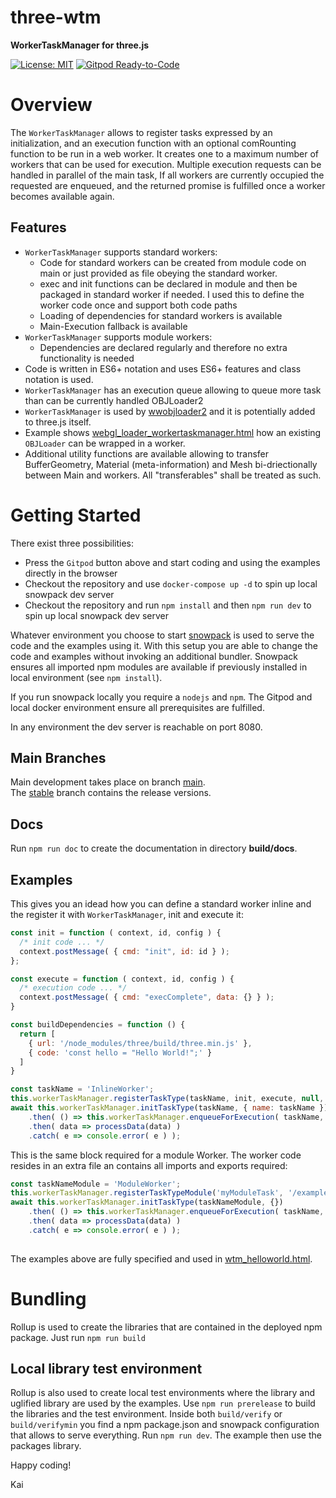 # three-wtm
**WorkerTaskManager for three.js**

[![License: MIT](https://img.shields.io/badge/License-MIT-yellow.svg)](https://github.com/kaisalmen/three-wtm/blob/main/LICENSE)
[![Gitpod Ready-to-Code](https://img.shields.io/badge/Gitpod-ready--to--code-blue?logo=gitpod)](https://gitpod.io/#https://github.com/kaisalmen/three-wtm)

# Overview 
The `WorkerTaskManager` allows to register tasks expressed by an initialization, and an execution function with an optional comRounting function to be run in a web worker. It creates one to a maximum number of workers that can be used for execution. Multiple execution requests can be handled in parallel of the main task, If all workers are currently occupied the requested are enqueued, and the returned promise is fulfilled once a worker becomes available again.

## Features

- `WorkerTaskManager` supports standard workers:
  - Code for standard workers can be created from module code on main or just provided as file obeying the standard worker.
  - exec and init functions can be declared in module and then be packaged in standard worker if needed. I used this to define the worker code once and support both code paths
  - Loading of dependencies for standard workers is available
  - Main-Execution fallback is available
- `WorkerTaskManager` supports module workers:
  - Dependencies are declared regularly and therefore no extra functionality is needed
- Code is written in ES6+ notation and uses ES6+ features and class notation is used.
- `WorkerTaskManager` has an execution queue allowing to queue more task than can be currently handled
  OBJLoader2
- `WorkerTaskManager` is used by [wwobjloader2](https://github.com/kaisalmen/WWOBJLoader) and it is potentially added to three.js itself.
- Example shows [webgl_loader_workertaskmanager.html](public/examples/webgl_loader_workertaskmanager.html) how an existing `OBJLoader` can be wrapped in a worker.
- Additional utility functions are available allowing to transfer BufferGeometry, Material (meta-information) and Mesh bi-driectionally between Main and workers. All "transferables" shall be treated as such.


# Getting Started

There exist three possibilities:
* Press the `Gitpod` button above and start coding and using the examples directly in the browser
* Checkout the repository and use `docker-compose up -d` to spin up local snowpack dev server
* Checkout the repository and run `npm install` and then `npm run dev` to spin up local snowpack dev server

Whatever environment you choose to start [snowpack](https://www.snowpack.dev/) is used to serve the code and the examples using it. With this setup you are able to change the code and examples without invoking an additional bundler. Snowpack ensures all imported npm modules are available if previously installed in local environment (see `npm install`).

If you run snowpack locally you require a `nodejs` and `npm`. The Gitpod and local docker environment ensure all prerequisites are fulfilled. 

In any environment the dev server is reachable on port 8080.

## Main Branches

Main development takes place on branch [main](https://github.com/kaisalmen/three-wtm/tree/main).
<br>
The [stable](https://github.com/kaisalmen/three-wtm/tree/stable) branch contains the release versions.

## Docs
Run `npm run doc` to create the documentation in directory **build/docs**.

## Examples

This gives you an idead how you can define a standard worker inline and the register it with `WorkerTaskManager`, init and execute it:
```javascript
const init = function ( context, id, config ) {
  /* init code ... */
  context.postMessage( { cmd: "init", id: id } );
};

const execute = function ( context, id, config ) {
  /* execution code ... */
  context.postMessage( { cmd: "execComplete", data: {} } );
}

const buildDependencies = function () {
  return [
    { url: '/node_modules/three/build/three.min.js' },
    { code: 'const hello = "Hello World!";' }
  ]
}

const taskName = 'InlineWorker';
this.workerTaskManager.registerTaskType(taskName, init, execute, null, false, buildDependencies());
await this.workerTaskManager.initTaskType(taskName, { name: taskName })
    .then( () => this.workerTaskManager.enqueueForExecution( taskName, {}, null))
    .then( data => processData(data) )
    .catch( e => console.error( e ) );
```

This is the same block required for a module Worker. The worker code resides in an extra file an contains all imports and exports required:
```javascript
const taskNameModule = 'ModuleWorker';
this.workerTaskManager.registerTaskTypeModule('myModuleTask', '/examples/worker/helloWorldWorker.js');
await this.workerTaskManager.initTaskType(taskNameModule, {})
    .then( () => this.workerTaskManager.enqueueForExecution( taskName, {}, null))
    .then( data => processData(data) )
    .catch( e => console.error( e ) );
    
```
The examples above are fully specified and used in [wtm_helloworld.html](public/examples/wtm_helloworld.html").

# Bundling

Rollup is used to create the libraries that are contained in the deployed npm package.
Just run `npm run build`

## Local library test environment

Rollup is also used to create local test environments where the library and uglified library are used by the examples.
Use `npm run prerelease` to build the libraries and the test environment. Inside both `build/verify` or `build/verifymin` you find a npm package.json and snowpack configuration that allows to serve everything. Run `npm run dev`. The example then use the packages library. 


Happy coding!

Kai




